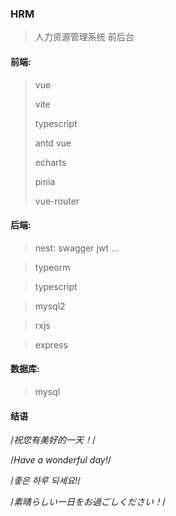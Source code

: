 ### HRM

> 人力资源管理系统
> 前后台

#### 前端:
>    vue
>
>    vite
>
>    typescript
>
>    antd vue
>
>    echarts
>
>    pinia
>
>    vue-router

#### 后端:
>    nest:
>      swagger
>      jwt
>      ...

>    typeorm

>    typescript

>    mysql2

>    rxjs

>    express

#### 数据库:
>    mysql

#### 结语
/*祝您有美好的一天！*/

/*Have a wonderful day!*/

/*좋은 하루 되세요!*/

/*素晴らしい一日をお過ごしください！*/


